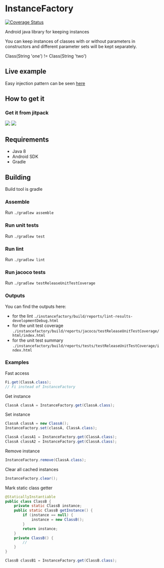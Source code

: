 # InstanceFactory

[![Coverage Status](https://coveralls.io/repos/github/ranapat/instancefactory/badge.svg?branch=master)](https://coveralls.io/github/ranapat/instancefactory?branch=master)

Android java library for keeping instances

You can keep instances of classes with or without parameters in constructors and different parameter sets will be kept separately.

Class(String 'one') != Class(String 'two')

## Live example

Easy injection pattern can be seen [here](https://github.com/ranapat/simpledependencyinjecting)

## How to get it

### Get it from jitpack
[![](https://jitpack.io/v/ranapat/instancefactory.svg)](https://jitpack.io/#ranapat/instancefactory)
[![](https://jitci.com/gh/ranapat/instancefactory/svg)](https://jitci.com/gh/ranapat/instancefactory)

## Requirements
* Java 8
* Android SDK
* Gradle

## Building
Build tool is gradle

### Assemble
Run `./gradlew assemble`

### Run unit tests
Run `./gradlew test`

### Run lint
Run `./gradlew lint`

### Run jacoco tests
Run `./gradlew testReleaseUnitTestCoverage`

### Outputs
You can find the outputs here:
- for the lint
`./instancefactory/build/reports/lint-results-developmentDebug.html`
- for the unit test coverage
`./instancefactory/build/reports/jacoco/testReleaseUnitTestCoverage/html/index.html`
- for the unit test summary
`./instancefactory/build/reports/tests/testReleaseUnitTestCoverage/index.html`

### Examples

Fast access

```java
Fi.get(ClassA.class);
// Fi instead of InstanceFactory
```

Get instance

```java
ClassA classA = InstanceFactory.get(ClassA.class);
```

Set instance

```java
ClassA classA = new ClassA();
InstanceFactory.set(classA, ClassA.class);

ClassA classA1 = InstanceFactory.get(ClassA.class);
ClassA classA2 = InstanceFactory.get(ClassA.class);
```

Remove instance

```java
InstanceFactory.remove(ClassA.class);
```

Clear all cached instances

```java
InstanceFactory.clear();
```

Mark static class getter

```java
@StaticallyInstantiable
public class ClassB {
    private static ClassB instance;
    public static ClassB getInstance() {
        if (instance == null) {
            instance = new ClassB();
        }
        return instance;
    }
    private ClassB() {
        //
    }
}

ClassB classB1 = InstanceFactory.get(ClassB.class);
```

